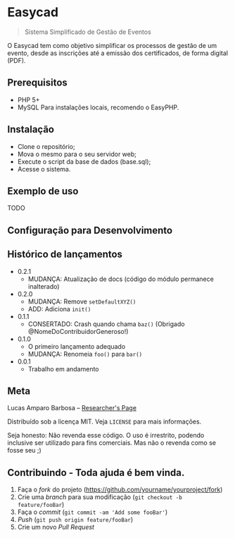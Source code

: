 # Easycad
> Sistema Simplificado de Gestão de Eventos

O Easycad tem como objetivo simplificar os processos de gestão de um evento, desde as inscrições até a emissão dos certificados, de forma digital (PDF).

## Prerequisitos
* PHP 5+
* MySQL
Para instalações locais, recomendo o EasyPHP.

## Instalação

* Clone o repositório;
* Mova o mesmo para o seu servidor web;
* Execute o script da base de dados (base.sql);
* Acesse o sistema.

## Exemplo de uso

TODO

## Configuração para Desenvolvimento

## Histórico de lançamentos

* 0.2.1
    * MUDANÇA: Atualização de docs (código do módulo permanece inalterado)
* 0.2.0
    * MUDANÇA: Remove `setDefaultXYZ()`
    * ADD: Adiciona `init()`
* 0.1.1
    * CONSERTADO: Crash quando chama `baz()` (Obrigado @NomeDoContribuidorGeneroso!)
* 0.1.0
    * O primeiro lançamento adequado
    * MUDANÇA: Renomeia `foo()` para `bar()`
* 0.0.1
    * Trabalho em andamento

## Meta

Lucas Amparo Barbosa – [Researcher's Page](lucasamparo.github.io)

Distribuído sob a licença MIT. Veja `LICENSE` para mais informações.

Seja honesto: Não revenda esse código.
O uso é irrestrito, podendo inclusive ser utilizado para fins comerciais.
Mas não o revenda como se fosse seu ;)

## Contribuindo - Toda ajuda é bem vinda.

1. Faça o _fork_ do projeto (<https://github.com/yourname/yourproject/fork>)
2. Crie uma _branch_ para sua modificação (`git checkout -b feature/fooBar`)
3. Faça o _commit_ (`git commit -am 'Add some fooBar'`)
4. _Push_ (`git push origin feature/fooBar`)
5. Crie um novo _Pull Request_
